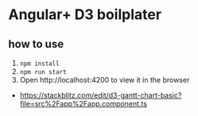 # Angular+ D3 boilplater

## how to use

1. `npm install`
2. `npm run start`
3. Open http://localhost:4200 to view it in the browser

- https://stackblitz.com/edit/d3-gantt-chart-basic?file=src%2Fapp%2Fapp.component.ts
